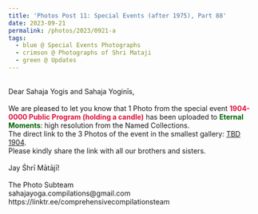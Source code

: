 ```yaml
---
title: 'Photos Post 11: Special Events (after 1975), Part 88'
date: 2023-09-21
permalink: /photos/2023/0921-a
tags:
  - blue @ Special Events Photographs
  - crimson @ Photographs of Shri Mataji
  - green @ Updates
---
```


<p>
<br>
Dear Sahaja Yogis and Sahaja Yoginīs,<br>
<br>
We are pleased to let you know that 1 Photo from the special event <font color="Crimson"><b>1904-0000 Public Program (holding a candle)</b></font> has been uploaded to <font color="DarkGreen"><b>Eternal Moments</b></font>:  high resolution from the Named Collections.<br>
The direct link to the 3 Photos of the event in the smallest gallery: <a href="https://eternalmoments.smugmug.com/Countries/TBD/1904"> TBD 1904</a>.<br>
Please kindly share the link with all our brothers and sisters.<br>
<br>
Jay Śhrī Mātājī!<br>
<br>
The Photo Subteam<br>
sahajayoga.compilations@gmail.com<br>
https://linktr.ee/comprehensivecompilationsteam<br>
</p>